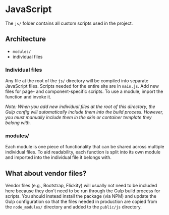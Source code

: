 # JavaScript

The `js/` folder contains all custom scripts used in the project.

## Architecture

- `modules/`
- individual files

### Individual files

Any file at the root of the `js/` directory will be compiled into separate JavaScript files. Scripts needed for the entire site are in `main.js`. Add new files for page- and component-specific scripts. To use a module, import the function and invoke it.

_Note: When you add new individual files at the root of this directory, the Gulp config will automatically include them into the build process. However, you must manually include them in the skin or container template they belong with._

### modules/

Each module is one piece of functionality that can be shared across multiple individual files. To aid readability, each function is split into its own module and imported into the individual file it belongs with.

## What about vendor files?

Vendor files (e.g., Bootstrap, Flickity) will usually not need to be included here because they don't need to be run through the Gulp build process for scripts. You should instead install the package (via NPM) and update the Gulp configuration so that the files needed in production are copied from the `node_modules/` directory and added to the `public/js` directory.
